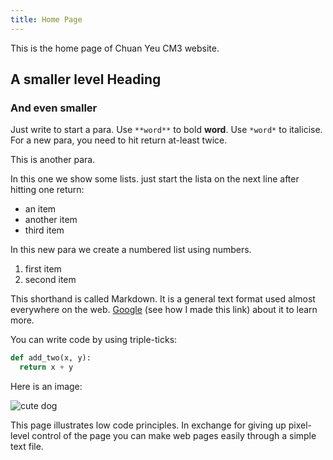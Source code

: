 ```yaml
---
title: Home Page
---
```


This is the home page of Chuan Yeu CM3 website.

## A smaller level Heading

### And even smaller

Just write to start a para. Use `**word**` to bold **word**. Use `*word*` to italicise. For a new para, you need to hit return at-least twice.

This is another para.

In this one we show some lists. just start the lista on the next line after hitting one return:
- an item
- another item
- third item

In this new para we create a numbered list using numbers.
1. first item
2. second item

This shorthand is called Markdown. It is a general text format used almost everywhere on the web. [Google](https://www.google.com) (see how I made this link) about it to learn more.

You can write code by using triple-ticks:

```python
def add_two(x, y):
  return x + y
```

Here is an image:

![cute dog](https://i.imgur.com/dY93WHQ.jpeg)

This page illustrates low code principles. In exchange for giving up pixel-level control of the page you can make web pages easily through a simple text file.
